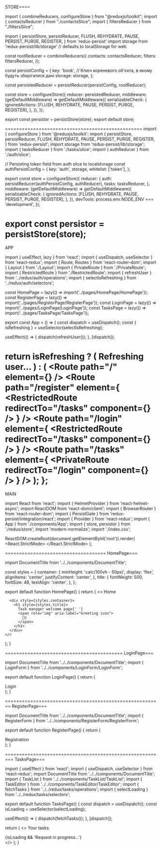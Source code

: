 STORE====

import { combineReducers, configureStore } from "@reduxjs/toolkit";
import { contactsReducer } from "./contactsSlice";
import { filtersReducer } from "./filtersSlice";

import {
  persistStore,
  persistReducer,
  FLUSH,
  REHYDRATE,
  PAUSE,
  PERSIST,
  PURGE,
  REGISTER,
} from 'redux-persist'
import storage from 'redux-persist/lib/storage' // defaults to localStorage for web

const rootReducer = combineReducers({
  contacts: contactsReducer,
  filters: filtersReducer,
});

const persistConfig = {
  key: 'book', // Ключ кореневого об'єкта, в якому будуть зберігатися дані
  storage: storage,
};

const persistedReducer = persistReducer(persistConfig, rootReducer);

const store = configureStore({
  reducer: persistedReducer,
  middleware: (getDefaultMiddleware) =>
    getDefaultMiddleware({
      serializableCheck: {
        ignoredActions: [FLUSH, REHYDRATE, PAUSE, PERSIST, PURGE, REGISTER],
      },
    }),
});

export const persistor = persistStore(store);
export default store;

=================================================
import { configureStore } from '@reduxjs/toolkit';
import {
  persistStore,
  persistReducer,
  FLUSH,
  REHYDRATE,
  PAUSE,
  PERSIST,
  PURGE,
  REGISTER,
} from 'redux-persist';
import storage from 'redux-persist/lib/storage';
import { tasksReducer } from './tasks/slice';
import { authReducer } from './auth/slice';

// Persisting token field from auth slice to localstorage
const authPersistConfig = {
  key: 'auth',
  storage,
  whitelist: ['token'],
};

export const store = configureStore({
  reducer: {
    auth: persistReducer(authPersistConfig, authReducer),
    tasks: tasksReducer,
  },
  middleware: (getDefaultMiddleware) =>
    getDefaultMiddleware({
      serializableCheck: {
        ignoredActions: [FLUSH, REHYDRATE, PAUSE, PERSIST, PURGE, REGISTER],
      },
    }),
  devTools: process.env.NODE_ENV === 'development',
});

export const persistor = persistStore(store);
===================================================
APP

import { useEffect, lazy } from 'react';
import { useDispatch, useSelector } from 'react-redux';
import { Route, Routes } from 'react-router-dom';
import { Layout } from './Layout';
import { PrivateRoute } from './PrivateRoute';
import { RestrictedRoute } from './RestrictedRoute';
import { refreshUser } from '../redux/auth/operations';
import { selectIsRefreshing } from '../redux/auth/selectors';

const HomePage = lazy(() => import('../pages/HomePage/HomePage'));
const RegisterPage = lazy(() => import('../pages/RegisterPage/RegisterPage'));
const LoginPage = lazy(() => import('../pages/LoginPage/LoginPage'));
const TasksPage = lazy(() => import('../pages/TasksPage/TasksPage'));

export const App = () => {
  const dispatch = useDispatch();
  const { isRefreshing } = useSelector(selectIsRefreshing);

  useEffect(() => {
    dispatch(refreshUser());
  }, [dispatch]);

  return isRefreshing ? (
    <b>Refreshing user...</b>
  ) : (
    <Layout>
      <Routes>
        <Route path="/" element={<HomePage />} />
        <Route
          path="/register"
          element={
            <RestrictedRoute redirectTo="/tasks" component={<RegisterPage />} />
          }
        />
        <Route
          path="/login"
          element={
            <RestrictedRoute redirectTo="/tasks" component={<LoginPage />} />
          }
        />
        <Route
          path="/tasks"
          element={
            <PrivateRoute redirectTo="/login" component={<TasksPage />} />
          }
        />
      </Routes>
    </Layout>
  );
};
============================================
MAIN

import React from 'react';
import { HelmetProvider } from 'react-helmet-async';
import ReactDOM from 'react-dom/client';
import { BrowserRouter } from 'react-router-dom';
import { PersistGate } from 'redux-persist/integration/react';
import { Provider } from 'react-redux';
import { App } from './components/App';
import { store, persistor } from './redux/store';
import 'modern-normalize';
import './index.css';

ReactDOM.createRoot(document.getElementById('root')).render(
  <React.StrictMode>
    <Provider store={store}>
      <PersistGate loading={null} persistor={persistor}>
        <BrowserRouter>
          <HelmetProvider>
            <App />
          </HelmetProvider>
        </BrowserRouter>
      </PersistGate>
    </Provider>
  </React.StrictMode>
);

====================================
HomePage===

import DocumentTitle from '../../components/DocumentTitle';

const styles = {
  container: {
    minHeight: 'calc(100vh - 50px)',
    display: 'flex',
    alignItems: 'center',
    justifyContent: 'center',
  },
  title: {
    fontWeight: 500,
    fontSize: 48,
    textAlign: 'center',
  },
};

export default function HomePage() {
  return (
    <>
      <DocumentTitle>Home</DocumentTitle>

      <div style={styles.container}>
        <h1 style={styles.title}>
          Task manager welcome page{' '}
          <span role="img" aria-label="Greeting icon">
            💁‍♀️
          </span>
        </h1>
      </div>
    </>
  );
}

==========================================
LoginPage===

import DocumentTitle from '../../components/DocumentTitle';
import { LoginForm } from '../../components/LoginForm/LoginForm';

export default function LoginPage() {
  return (
    <div>
      <DocumentTitle>Login</DocumentTitle>
      <LoginForm />
    </div>
  );
}

========================================================
RegisterPage===

import DocumentTitle from '../../components/DocumentTitle';
import { RegisterForm } from '../../components/RegisterForm/RegisterForm';

export default function RegisterPage() {
  return (
    <div>
      <DocumentTitle>Registration</DocumentTitle>
      <RegisterForm />
    </div>
  );
}

=========================================================
TasksPage===

import { useEffect } from 'react';
import { useDispatch, useSelector } from 'react-redux';
import DocumentTitle from '../../components/DocumentTitle';
import { TaskList } from '../../components/TaskList/TaskList';
import { TaskEditor } from '../../components/TaskEditor/TaskEditor';
import { fetchTasks } from '../../redux/tasks/operations';
import { selectLoading } from '../../redux/tasks/selectors';

export default function TasksPage() {
  const dispatch = useDispatch();
  const isLoading = useSelector(selectLoading);

  useEffect(() => {
    dispatch(fetchTasks());
  }, [dispatch]);

  return (
    <>
      <DocumentTitle>Your tasks</DocumentTitle>
      <TaskEditor />
      <div>{isLoading && 'Request in progress...'}</div>
      <TaskList />
    </>
  );
}

